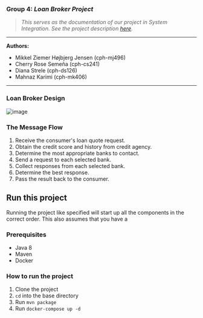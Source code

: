 ### Group 4: _Loan Broker Project_
> _This serves as the documentation of our project in System Integration.
See the project description [here](https://github.com/datsoftlyngby/soft2018fall-si-teaching-material/blob/master/Project/Loan%20Broker%20Project.pdf)._

***
<b>Authors:</b>
- Mikkel Ziemer Højbjerg Jensen (cph-mj496)
- Cherry Rose Semeña (cph-cs241)
- Diana Strele (cph-ds126)
- Mahnaz Karimi (cph-mk406)
***

### Loan Broker Design
![image](https://user-images.githubusercontent.com/16150075/47963816-60fcce00-e031-11e8-872c-cbd7dd077dd1.png)

### The Message Flow
1. Receive the consumer's loan quote request.
2. Obtain the credit score and history from credit agency.
3. Determine the most appropriate banks to contact.
4. Send a request to each selected bank.
5. Collect responses from each selected bank.
6. Determine the best response.
7. Pass the result back to the consumer.


## Run this project
Running the project like specified will start up all the components in the correct order.
This also assumes that you have a 
### Prerequisites
- Java 8
- Maven
- Docker

### How to run the project
1. Clone the project
2. `cd` into the base directory
3. Run `mvn package`
4. Run `docker-compose up -d`